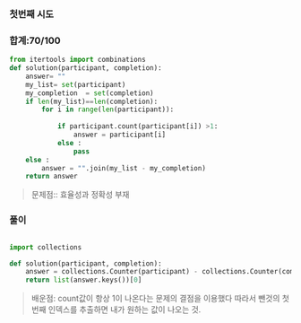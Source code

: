 ### 첫번째 시도  
### 합계:70/100
```python
from itertools import combinations
def solution(participant, completion):
    answer= ""
    my_list= set(participant)
    my_completion  = set(completion)
    if len(my_list)==len(completion):
        for i in range(len(participant)):
            
            if participant.count(participant[i]) >1:
                answer = participant[i]
            else :
                pass
    else :
        answer = "".join(my_list - my_completion)
    return answer
```
>문제점:: 효율성과 정확성 부재
### 풀이
```python

import collections

def solution(participant, completion):
    answer = collections.Counter(participant) - collections.Counter(completion)
    return list(answer.keys())[0]
```
>배운점: count값이 항상 1이 나온다는 문제의 결점을 이용했다
>따라서 뺀것의 첫번째 인덱스를 추출하면 내가 원하는 값이 나오는 것.
